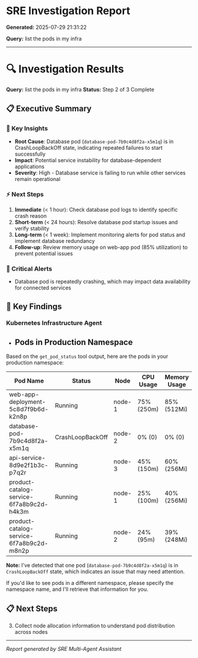 # SRE Investigation Report

**Generated:** 2025-07-29 21:31:22

**Query:** list the pods in my infra

---

# 🔍 Investigation Results

**Query:** list the pods in my infra
**Status:** Step 2 of 3 Complete

## 📋 Executive Summary

### 🎯 Key Insights
- **Root Cause**: Database pod (`database-pod-7b9c4d8f2a-x5m1q`) is in CrashLoopBackOff state, indicating repeated failures to start successfully
- **Impact**: Potential service instability for database-dependent applications
- **Severity**: High - Database service is failing to run while other services remain operational

### ⚡ Next Steps
1. **Immediate** (< 1 hour): Check database pod logs to identify specific crash reason
2. **Short-term** (< 24 hours): Resolve database pod startup issues and verify stability
3. **Long-term** (< 1 week): Implement monitoring alerts for pod status and implement database redundancy
4. **Follow-up**: Review memory usage on web-app pod (85% utilization) to prevent potential issues

### 🚨 Critical Alerts
- Database pod is repeatedly crashing, which may impact data availability for connected services

## 🎯 Key Findings

### Kubernetes Infrastructure Agent
- ## Pods in Production Namespace

Based on the `get_pod_status` tool output, here are the pods in your production namespace:

| Pod Name | Status | Node | CPU Usage | Memory Usage |
|----------|--------|------|-----------|-------------|
| web-app-deployment-5c8d7f9b6d-k2n8p | Running | node-1 | 75% (250m) | 85% (512Mi) |
| database-pod-7b9c4d8f2a-x5m1q | CrashLoopBackOff | node-2 | 0% (0) | 0% (0) |
| api-service-8d9e2f1b3c-p7q2r | Running | node-3 | 45% (150m) | 60% (256Mi) |
| product-catalog-service-6f7a8b9c2d-h4k3m | Running | node-1 | 25% (100m) | 40% (256Mi) |
| product-catalog-service-6f7a8b9c2d-m8n2p | Running | node-2 | 24% (95m) | 39% (248Mi) |

**Note:** I've detected that one pod (`database-pod-7b9c4d8f2a-x5m1q`) is in `CrashLoopBackOff` state, which indicates an issue that may need attention.

If you'd like to see pods in a different namespace, please specify the namespace name, and I'll retrieve that information for you.

## 📋 Next Steps

3. Collect node allocation information to understand pod distribution across nodes


---
*Report generated by SRE Multi-Agent Assistant*
